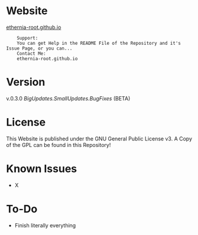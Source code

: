 # Website

[ethernia-root.github.io](https://ethernia-root.github.io)

```
	Support:
	You can get Help in the README File of the Repository and it's Issue Page, or you can...
	Contact Me:
	ethernia-root.github.io
```

# Version
v.0.3.0
*BigUpdates.SmallUpdates.BugFixes*
(BETA)

# License
This Website is published under the GNU General Public License v3.
A Copy of the GPL can be found in this Repository!

# Known Issues
- X

# To-Do
- Finish literally everything
